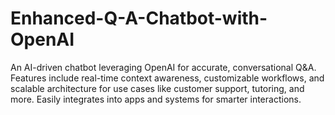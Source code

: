 # Enhanced-Q-A-Chatbot-with-OpenAI
An AI-driven chatbot leveraging OpenAI for accurate, conversational Q&amp;A. Features include real-time context awareness, customizable workflows, and scalable architecture for use cases like customer support, tutoring, and more. Easily integrates into apps and systems for smarter interactions.
